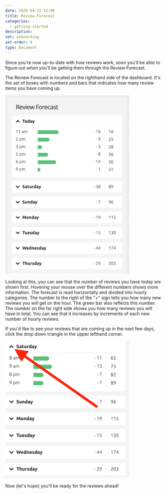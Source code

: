 ```yaml
---
date: 2020-04-22 12:00
title: Review Forecast
categories:
  - getting-started
description:
set: onboarding
set-order: 4
type: Document
---
```


Since you're now up-to-date with *how* reviews work, soon you'll be able to figure out *when* you'll be getting them through the Review Forecast.

The Review Forecast is located on the righthand side of the dashboard. It's the set of boxes with numbers and bars that indicates how many review items you have coming up.

![WaniKani review forecast](/images/review-forecast.png)

Looking at this, you can see that the number of reviews you have *today* are shown first. Hovering your mouse over the different numbers shows more information. The forecast is read horizontally and divided into hourly categories. The number to the right of the "+" sign tells you how many new reviews you will get on the hour. The green bar also reflects this number. The number on the far right side shows you how many reviews you will have in total. You can see that it increases by increments of each new number of hourly reviews.

If you'd like to see your reviews that are coming up in the next few days, click the drop down triangle in the upper lefthand corner.

![WaniKani lessons button](/images/review-forecast-2.png)

Now (let's hope) you'll be ready for the reviews ahead!

